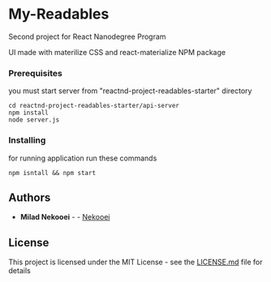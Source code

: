 # My-Readables

Second project for React Nanodegree Program

UI made with materilize CSS and react-materialize NPM package
### Prerequisites

you must start server from "reactnd-project-readables-starter" directory

```
cd reactnd-project-readables-starter/api-server
npm install
node server.js

```

### Installing

for running application run these commands
```
npm isntall && npm start
```



## Authors

* **Milad Nekooei** - - [Nekooei](https://github.com/nekooei)


## License

This project is licensed under the MIT License - see the [LICENSE.md](LICENSE.md) file for details
